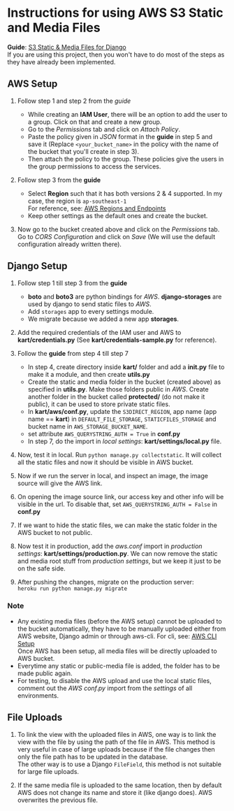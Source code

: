 # Instructions for using AWS S3 Static and Media Files

**Guide**: [S3 Static & Media Files for Django](https://www.codingforentrepreneurs.com/blog/s3-static-media-files-for-django/)  
If you are using this project, then you won't have to do most of the steps as they have already been implemented.


## AWS Setup

1. Follow step 1 and step 2 from the *guide*
    - While creating an **IAM User**, there will be an option to add the user to a group. Click on that and create a new group.
    - Go to the *Permissions* tab and click on *Attach Policy*.
    - Paste the policy given in *JSON* format in the **guide** in step 5 and save it (Replace `<your_bucket_name>` in the policy with the name of the bucket that you'll create in step 3).
    - Then attach the policy to the group. These policies give the users in the group permissions to access the services.

2. Follow step 3 from the **guide**
    - Select **Region** such that it has both versions 2 & 4 supported. In my case, the region is `ap-southeast-1`  
    For reference, see: [AWS Regions and Endpoints](https://docs.aws.amazon.com/general/latest/gr/rande.html#s3_region)
    - Keep other settings as the default ones and create the bucket.

3. Now go to the bucket created above and click on the *Permissions* tab. Go to *CORS Configuration* and click on *Save* (We will use the default configuration already written there).


## Django Setup

1. Follow step 1 till step 3 from the **guide** 
    - **boto** and **boto3** are python bindings for *AWS*. **django-storages** are used by django to send static files to *AWS*.
    - Add `storages` app to every settings module.
    - We migrate because we added a new app **storages**.

2. Add the required credentials of the IAM user and AWS to **kart/credentials.py** (See **kart/credentials-sample.py** for reference).

3. Follow the **guide** from step 4 till step 7
	- In step 4, create directory inside **kart/** folder and add a **__init__.py** file to make it a module, and then create **utils.py**
	- Create the static and media folder in the bucket (created above) as specified in **utils.py**. Make those folders public in *AWS*. Create another folder in the bucket called **protected/** (do not make it public), it can be used to store private static files.
	- In **kart/aws/conf.py**, update the `S3DIRECT_REGION`, app name (app name == **kart**) in `DEFAULT_FILE_STORAGE`, `STATICFILES_STORAGE` and bucket name in `AWS_STORAGE_BUCKET_NAME`.
	- set attribute `AWS_QUERYSTRING_AUTH = True` in **conf.py**
	- In step 7, do the import in *local settings*: **kart/settings/local.py** file.

4. Now, test it in local. Run `python manage.py collectstatic`. It will collect all the static files and now it should be visible in AWS bucket.

5. Now if we run the server in local, and inspect an image, the image source will give the AWS link.

6. On opening the image source link, our access key and other info will be visible in the url. To disable that, set `AWS_QUERYSTRING_AUTH = False` in **conf.py**

7. If we want to hide the static files, we can make the static folder in the AWS bucket to not public.

8. Now test it in production, add the *aws.conf* import in *production settings*: **kart/settings/production.py**. We can now remove the static and media root stuff from *production settings*, but we keep it just to be on the safe side.

9. After pushing the changes, migrate on the production server:  
`heroku run python manage.py migrate`


### Note

- Any existing media files (before the AWS setup) cannot be uploaded to the bucket automatically, they have to be manually uploaded either from AWS website, Django admin or through aws-cli. For cli, see: [AWS CLI Setup](https://aws.amazon.com/getting-started/tutorials/backup-to-s3-cli/)  
Once AWS has been setup, all media files will be directly uploaded to AWS bucket.
- Everytime any static or public-media file is added, the folder has to be made public again.
- For testing, to disable the AWS upload and use the local static files, comment out the *AWS conf.py* import from the *settings* of all environments.


## File Uploads

1. To link the view with the uploaded files in AWS, one way is to link the view with the file by using the path of the file in AWS. This method is very useful in case of large uploads because if the file changes then only the file path has to be updated in the database.  
The other way is to use a Django `FileField`, this method is not suitable for large file uploads.

2. If the same media file is uploaded to the same location, then by default AWS does not change its name and store it (like django does). AWS overwrites the previous file.